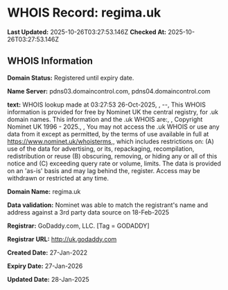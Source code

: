 # WHOIS Record: regima.uk

**Last Updated:** 2025-10-26T03:27:53.146Z
**Checked At:** 2025-10-26T03:27:53.146Z

## WHOIS Information

**Domain Status:** Registered until expiry date.

**Name Server:** pdns03.domaincontrol.com, pdns04.domaincontrol.com

**text:** WHOIS lookup made at 03:27:53 26-Oct-2025, , --, This WHOIS information is provided for free by Nominet UK the central registry, for .uk domain names. This information and the .uk WHOIS are:, , Copyright Nominet UK 1996 - 2025., , You may not access the .uk WHOIS or use any data from it except as permitted, by the terms of use available in full at https://www.nominet.uk/whoisterms,, which includes restrictions on: (A) use of the data for advertising, or its, repackaging, recompilation, redistribution or reuse (B) obscuring, removing, or hiding any or all of this notice and (C) exceeding query rate or volume, limits. The data is provided on an 'as-is' basis and may lag behind the, register. Access may be withdrawn or restricted at any time.

**Domain Name:** regima.uk

**Data validation:** Nominet was able to match the registrant's name and address against a 3rd party data source on 18-Feb-2025

**Registrar:** GoDaddy.com, LLC. [Tag = GODADDY]

**Registrar URL:** http://uk.godaddy.com

**Created Date:** 27-Jan-2022

**Expiry Date:** 27-Jan-2026

**Updated Date:** 28-Jan-2025

